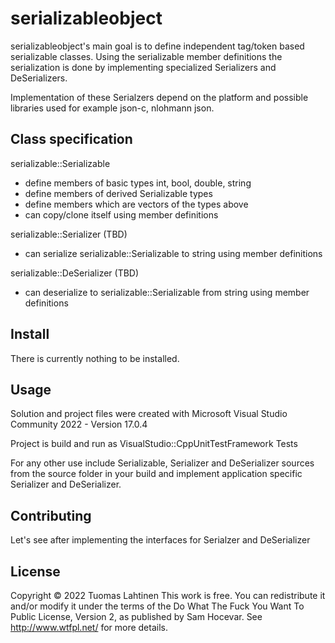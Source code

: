 # serializableobject

serializableobject's main goal is to define independent 
tag/token based serializable classes. Using the serializable 
member definitions the serialization is done by implementing 
specialized Serializers and DeSerializers. 

Implementation of these Serialzers depend on the platform 
and possible libraries used for example json-c, nlohmann json.

##  Class specification

serializable::Serializable
- define members of basic types int, bool, double, string
- define members of derived Serializable types
- define members which are vectors of the types above
- can copy/clone itself using member definitions

serializable::Serializer (TBD)
- can serialize serializable::Serializable to string using member definitions

serializable::DeSerializer (TBD)
- can deserialize to serializable::Serializable from string using member definitions

## Install

There is currently nothing to be installed.

## Usage

Solution and project files were created with
Microsoft Visual Studio Community 2022 - Version 17.0.4

Project is build and run as VisualStudio::CppUnitTestFramework Tests

For any other use include Serializable, Serializer and DeSerializer sources
from the source folder in your build and implement application specific Serializer and DeSerializer.

## Contributing

Let's see after implementing the interfaces for Serialzer and DeSerializer

## License
Copyright © 2022 Tuomas Lahtinen
This work is free. You can redistribute it and/or modify it under the
terms of the Do What The Fuck You Want To Public License, Version 2,
as published by Sam Hocevar. See http://www.wtfpl.net/ for more details.
